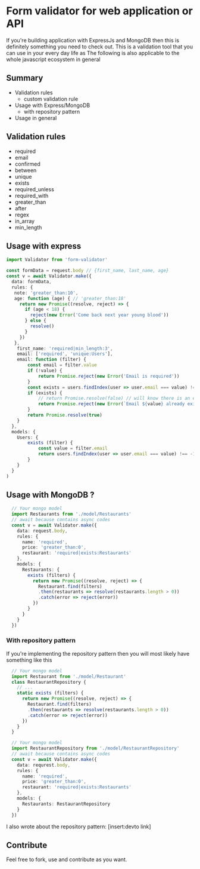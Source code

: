 # Form validator for web application or API
If you're building application with ExpressJs and MongoDB then this is definitely something you need to check out.
This is a validation tool that you can use in your every day life as 
The following is also applicable to the whole javascript ecosystem in general

## Summary
- Validation rules
  * custom validation rule
- Usage with Express/MongoDB
  * with repository pattern 
- Usage in general


## Validation rules
- required
- email
- confirmed
- between
- unique
- exists
- required_unless
- required_with
- greater_than
- after
- regex
- in_array
- min_length

## Usage with express 
```ts
import Validator from 'form-validator'

const formData = request.body // {first_name, last_name, age}
const v = await Validator.make({
  data: formData,
  rules: {
   note: 'greater_than:10',
   age: function (age) { // 'greater_than:18'
     return new Promise((resolve, reject) => {
       if (age < 18) {
         reject(new Error('Come back next year young blood'))
       } else {
         resolve()
       }  
     })
   },
    first_name: 'required|min_length:3',
    email: ['required', 'unique:Users'],
    email: function (filter) {
        const email = filter.value        
        if (!value) {
            return Promise.reject(new Error('Email is required'))
        }
        const exists = users.findIndex(user => user.email === value) !== -1
        if (exists) {
            // return Promise.resolve(false) // will know there is an error but will not use your custom error like the line below
            return Promise.reject(new Error(`Email ${value} already exists`))
        }
        return Promise.resolve(true)
    }
  },
  models: {
    Users: {
        exists (filter) {
            const value = filter.email 
            return users.findIndex(user => user.email === value) !== -1
        }
    }
  }
)
```

## Usage with MongoDB ?
```ts
  // Your mongo model
  import Restaurants from './model/Restaurants'
  // await because contains async codes
  const v = await Validator.make({
    data: request.body,
    rules: {
      name: 'required',
      price: 'greater_than:0',
      restaurant: 'required|exists:Restaurants'
    },
    models: {
      Restaurants: {
        exists (filters) {
          return new Promise((resolve, reject) => {
            Restaurant.find(filters)
            .then(restaurants => resolve(restaurants.length > 0))
            .catch(error => reject(error))
          })
        }
      }
    }
  })

```
### With repository pattern
If you're implementing the repository pattern then you will most likely have something like this
```ts
  // Your mongo model
  import Restaurant from './model/Restaurant'
  class RestaurantRepository {
    // ... 
    static exists (filters) {
      return new Promise((resolve, reject) => {
        Restaurant.find(filters)
        .then(restaurants => resolve(restaurants.length > 0))
        .catch(error => reject(error))
      })
    }
  }
```
```ts
  // Your mongo model
  import RestaurantRepository from './model/RestaurantRepository'
  // await because contains async codes
  const v = await Validator.make({
    data: requrest.body,
    rules: {
      name: 'required',
      price: 'greater_than:0',
      restaurant: 'required|exists:Restaurants'
    },
    models: {
      Restaurants: RestaurantRepository
    }
  })
```

I also wrote about the repository pattern: [insert:devto link]


## Contribute
Feel free to fork, use and contribute as you want.
